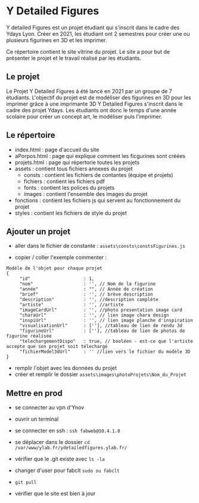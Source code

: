 # Y Detailed Figures

Y detailed Figures est un projet étudiant qui s'inscrit dans le cadre des Ydays Lyon.
Créer en 2021, les étudiant ont 2 semestres pour créer une ou plusieurs figurines en 3D et les imprimer.

Ce répertoire contient le site vitrine du projet. Le site a pour but de présenter le projet et le travail réalisé par les étudiants.

## Le projet

Le Projet Y Detailed Figures à été lancé en 2021 par un groupe de 7 étudiants.
L'objectif du projet est de modéliser des figurines en 3D pour les imprimer grâce à une imprimante 3D
Y Detailed Figures s'inscrit dans le cadre des projet Ydays.
Les étudiants ont donc le temps d'une année scolaire pour créer un concept art, le modéliser puis l'imprimer.

## Le répertoire

- index.html : page d'accueil du site
- aPorpos.html : page qui explique comment les ficgurines sont créées
- projets.html : page qui répertorie toutes les projets
- assets : contient tous fichiers annexes du projet
  - consts : contient les fichiers de contantes (équipe et projets)
  - fichiers : contient les fichiers pdf
  - fonts : contient les polices du projets
  - images : contient l'ensemble des images du projet
- fonctions : contient les fichiers js qui servent au fonctionnement du projet
- styles : contient les fichiers de style du projet

## Ajouter un projet

- aller dans le fichier de constante : `assets\consts\constsFigurines.js`

- copier / coller l'exemple commenter :

```
Modéle de l'objet pour chaque projet
{
     "id"                    : 1,
     "nom"                   : '', // Nom de la figurine
     "année"                 : "", // Année de création
     "brief"                 : '', // brève description
     "description"           : '', //description compléte
     "artiste"               : '', //artiste
     "imageCardUrl"          : '', //photo presentation image card
     "charaUrl"              : '', // lien image chara design
     "inspiUrl"              : '', // lien image planche d'inspiration
     "visualisationUrl"      : [''], //tableau de lien de rendu 3d
     "figurineUrl"           : [''], //tableau de lien de photos de figurine réalisée
     "telechargementDispo"   : true, // booléen - est-ce que l'artiste accepte que son projet soit télechargé
     "fichierModel3dUrl"     : '' //lien vers le fichier du modèle 3D
}
```

- remplir l'objet avec les données du projet
- créer et remplir le dossier `assets\images\photoProjets\Nom_du_Projet`

## Mettre en prod

- se connecter au vpn d'Ynov

- ouvrir un terminal
- se connecter en ssh : `ssh fabweb@10.4.1.8`

- se déplacer dans le dossier `cd /var/www/ylab.fr/ydetailedfigures.ylab.fr/`

- vérifier que le .git existe avec `ls -la`

- changer d'user pour fabclt `sudo su fabclt`

- `git pull`

- vérifier que le site est bien à jour
